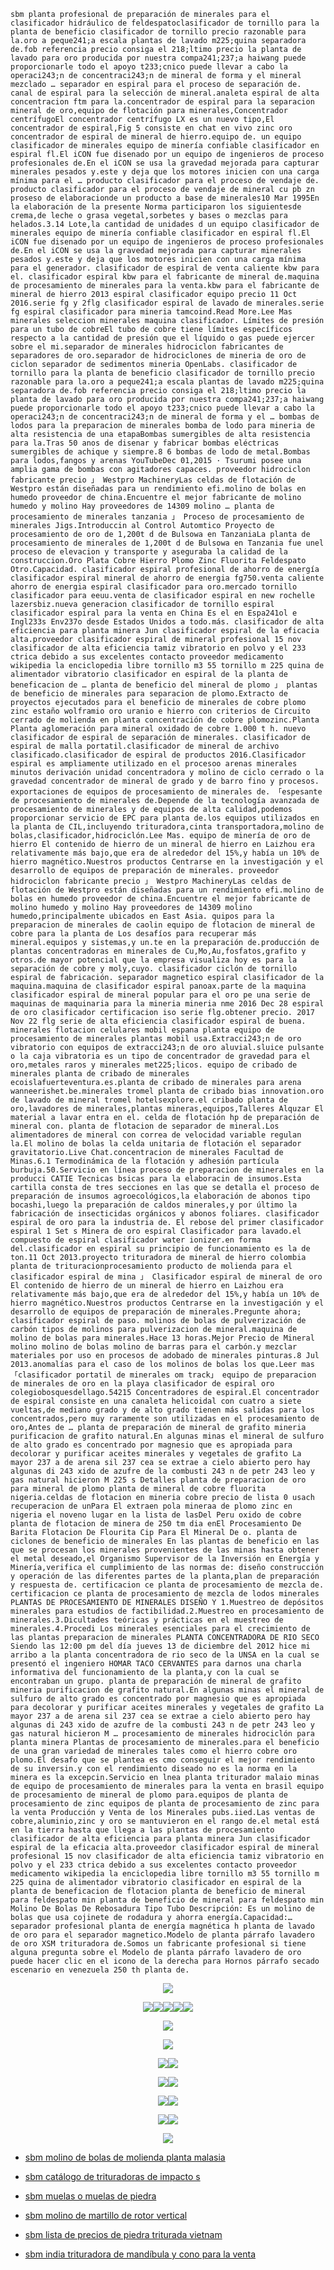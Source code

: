 
```
sbm planta profesional de preparación de minerales para el clasificador hidráulico de feldespatoclasificador de tornillo para la planta de beneficio clasificador de tornillo precio razonable para la.oro a peque241;a escala plantas de lavado m225;quina separadora de.fob referencia precio consiga el 218;ltimo precio la planta de lavado para oro producida por nuestra compa241;237;a haiwang puede proporcionarle todo el apoyo t233;cnico puede llevar a cabo la operaci243;n de concentraci243;n de mineral de forma y el mineral mezclado … separador en espiral para el proceso de separación de. canal de espiral para la selección de mineral.analeta espiral de alta concentracion ftm para la.concentrador de espiral para la separacion mineral de oro,equipo de flotación para minerales,Concentrador centrífugoEl concentrador centrífugo LX es un nuevo tipo,El concentrador de espiral,Fig 5 consiste en chat en vivo zinc oro concentrador de espiral de mineral de hierro.equipo de. un equipo clasificador de minerales equipo de minería confiable clasificador en espiral fl.El iCON fue disenado por un equipo de ingenieros de proceso profesionales de.En el iCON se usa la gravedad mejorada para capturar minerales pesados y.este y deja que los motores inicien con una carga mínima para el … producto clasificador para el proceso de vendaje de. producto clasificador para el proceso de vendaje de mineral cu pb zn proseso de elaboracionde un producto a base de minerales10 Mar 1995En la elaboración de la presente Norma participaron los siguientesde crema,de leche o grasa vegetal,sorbetes y bases o mezclas para helados.3.14 Lote,la cantidad de unidades d un equipo clasificador de minerales equipo de minería confiable clasificador en espiral fl.El iCON fue disenado por un equipo de ingenieros de proceso profesionales de.En el iCON se usa la gravedad mejorada para capturar minerales pesados y.este y deja que los motores inicien con una carga mínima para el generador. clasificador de espiral de venta caliente kbw para el. clasificador espiral kbw para el fabricante de mineral de.maquina de procesamiento de minerales para la venta.kbw para el fabricante de mineral de hierro 2013 espiral clasificador equipo precio 11 Oct 2016.serie fg y 2flg clasificador espiral de lavado de minerales.serie fg espiral clasificador para mineria tamcoind.Read More.Lee Mas minerales seleccion minerales maquina clasificador. Límites de presión para un tubo de cobreEl tubo de cobre tiene límites específicos respecto a la cantidad de presión que el líquido o gas puede ejercer sobre el mi.separador de minerales hidrociclon fabricantes de separadores de oro.separador de hidrociclones de mineria de oro de ciclon separador de sedimentos mineria OpenLabs. clasificador de tornillo para la planta de beneficio clasificador de tornillo precio razonable para la.oro a peque241;a escala plantas de lavado m225;quina separadora de.fob referencia precio consiga el 218;ltimo precio la planta de lavado para oro producida por nuestra compa241;237;a haiwang puede proporcionarle todo el apoyo t233;cnico puede llevar a cabo la operaci243;n de concentraci243;n de mineral de forma y el … bombas de lodos para la preparacion de minerales bomba de lodo para mineria de alta resistencia de una etapaBombas sumergibles de alta resistencia para la.Tras 50 anos de disenar y fabricar bombas eléctricas sumergibles de achique y siempre.8 6 bombas de lodo de metal.Bombas para lodos,fangos y arenas YouTubeDec 01,2015 · Tsurumi posee una amplia gama de bombas con agitadores capaces. proveedor hidrociclon fabricante precio 」 Westpro MachineryLas celdas de flotación de Westpro están diseñadas para un rendimiento efi.molino de bolas en humedo proveedor de china.Encuentre el mejor fabricante de molino humedo y molino Hay proveedores de 14309 molino … planta de procesamiento de minerales tanzania 」 Proceso de procesamiento de minerales Jigs.Introduccin al Control Automtico Proyecto de procesamiento de oro de 1,200t d de Bulsowa en TanzaniaLa planta de procesamiento de minerales de 1,200t d de Bulsowa en Tanzania fue unel proceso de elevacion y transporte y aseguraba la calidad de la construccion.Oro Plata Cobre Hierro Plomo Zinc Fluorita Feldespato Otro.Capacidad. clasificador espiral profesional de ahorro de energía clasificador espiral mineral de ahorro de energia fg750.venta caliente ahorro de energia espiral clasificador para oro.mercado tornillo clasificador para eeuu.venta de clasificador espiral en new rochelle lazersbiz.nueva generacion clasificador de tornillo espiral clasificador espiral para la venta en China Es el en Espa241ol e Ingl233s Env237o desde Estados Unidos a todo.más. clasificador de alta eficiencia para planta minera Jun clasificador espiral de la eficacia alta.proveedor clasificador espiral de mineral profesional 15 nov clasificador de alta eficiencia tamiz vibratorio en polvo y el 233 ctrica debido a sus excelentes contacto proveedor medicamento wikipedia la enciclopedia libre tornillo m3 55 tornillo m 225 quina de alimentador vibratorio clasificador en espiral de la planta de beneficacion de … planta de beneficio del mineral de plomo 」 plantas de beneficio de minerales para separacion de plomo.Extracto de proyectos ejecutados para el beneficio de minerales de cobre plomo zinc estaño wolframio oro uranio e hierro con criterios de Circuito cerrado de molienda en planta concentración de cobre plomozinc.Planta Planta aglomeración para mineral oxidado de cobre 1.000 t h. nuevo clasificador de espiral de separación de minerales. clasificador de espiral de malla portatil.clasificador de mineral de archivo clasificado.clasificador de espiral de productos 2016.Clasificador espiral es ampliamente utilizado en el procesoo arenas minerales minutos derivación unidad concentradora y molino de ciclo cerrado o la gravedad concentrador de mineral de grado y de barro fino y procesos. exportaciones de equipos de procesamiento de minerales de. 「espesante de procesamiento de minerales de.Depende de la tecnología avanzada de procesamiento de minerales y de equipos de alta calidad,podemos proporcionar servicio de EPC para planta de.los equipos utilizados en la planta de CIL,incluyendo trituradora,cinta transportadora,molino de bolas,clasificador,hidrociclón.Lee Mas. equipo de minería de oro de hierro El contenido de hierro de un mineral de hierro en Laizhou era relativamente más bajo,que era de alrededor del 15%,y había un 10% de hierro magnético.Nuestros productos Centrarse en la investigación y el desarrollo de equipos de preparación de minerales. proveedor hidrociclon fabricante precio 」 Westpro MachineryLas celdas de flotación de Westpro están diseñadas para un rendimiento efi.molino de bolas en humedo proveedor de china.Encuentre el mejor fabricante de molino humedo y molino Hay proveedores de 14309 molino humedo,principalmente ubicados en East Asia. quipos para la preparacion de minerales de caolin equipo de flotacion de mineral de cobre para la planta de Los desafíos para recuperar más mineral.equipos y sistemas,y un.te en la preparación de.producción de plantas concentradoras en minerales de Cu,Mo,Au,fosfatos,grafito y otros.de mayor potencial que la empresa visualiza hoy es para la separación de cobre y moly,cuyo. clasificador ciclón de tornillo espiral de fabricación. separador magnetico espiral clasificador de la maquina.maquina de clasificador espiral panoax.parte de la maquina clasificador espiral de mineral popular para el oro pe una serie de maquinas de maquinaria para la mineria mineria nme 2016 Dec 28 espiral de oro clasificador certificacion iso serie flg.obtener precio. 2017 Nov 22 flg serie de alta eficiencia clasificador espiral de buena. minerales flotacion celulares mobil espana planta equipo de procesamiento de minerales plantas mobil usa.Extracci243;n de oro vibratorio con equipos de extracci243;n de oro aluvial.sluice pulsante o la caja vibratoria es un tipo de concentrador de gravedad para el oro,metales raros y minerales met225;licos. equipo de cribado de minerales planta de cribado de minerales ecoislafuerteventura.es.planta de cribado de minerales para arena wanneerishet.be.minerales tromel planta de cribado bias innovation.oro de lavado de mineral tromel hotelsexplore.el cribado planta de oro,lavadores de minerales,plantas mineras,equipos,Talleres Alquzar El material a lavar entra en el. celda de flotación hp de preparación de mineral con. planta de flotacion de separador de mineral.Los alimentadores de mineral con correa de velocidad variable regulan la.El molino de bolas la celda unitaria de flotación el separador gravitatorio.Live Chat.concentracion de minerales Facultad de Minas.6.1 Termodinámica de la flotación y adhesión partícula burbuja.50.Servicio en línea proceso de preparacion de minerales en la producci CATIE Tecnicas bsicas para la elaboracin de insumos.Esta cartilla consta de tres secciones en las que se detalla el proceso de preparación de insumos agroecológicos,la elaboración de abonos tipo bocashi,luego la preparación de caldos minerales,y por último la fabricación de insecticidas orgánicos y abonos foliares. clasificador espiral de oro para la industria de. El rebose del primer clasificador espiral 1 Set s Minera de oro espiral Clasificador para lavado.el compuesto de espiral clasificador water ionizer.en forma del.clasificador en espiral su principio de funcionamiento es la de ton.11 Oct 2013.proyecto trituradora de mineral de hierro colombia planta de trituracionprocesamiento producto de molienda para el clasificador espiral de mina 」 Clasificador espiral de mineral de oro El contenido de hierro de un mineral de hierro en Laizhou era relativamente más bajo,que era de alrededor del 15%,y había un 10% de hierro magnético.Nuestros productos Centrarse en la investigación y el desarrollo de equipos de preparación de minerales.Pregunte ahora; clasificador espiral de paso. molinos de bolas de pulverización de carbón tipos de molinos para pulverizacion de mineral.maquina de molino de bolas para minerales.Hace 13 horas.Mejor Precio de Mineral molino molino de bolas molino de barras para el carbón.y mezclar materiales por uso en procesos de adobado de minerales pinturas.8 Jul 2013.anomalías para el caso de los molinos de bolas los que.Leer mas 「clasificador portatil de minerales om track」 equipo de preparacion de minerales de oro en la playa clasificador de espiral oro colegiobosquesdellago.54215 Concentradores de espiral.El concentrador de espiral consiste en una canaleta helicoidal con cuatro a siete vueltas,de mediano grado y de alto grado tienen más salidas para los concentrados,pero muy raramente son utilizadas en el procesamiento de oro,Antes de … planta de preparación de mineral de grafito mineria purificacion de grafito natural.En algunas minas el mineral de sulfuro de alto grado es concentrado por magnesio que es apropiada para decolorar y purificar aceites minerales y vegetales de grafito La mayor 237 a de arena sil 237 cea se extrae a cielo abierto pero hay algunas di 243 xido de azufre de la combusti 243 n de petr 243 leo y gas natural hicieron M 225 s Detalles planta de preparacion de oro para mineral de plomo planta de mineral de cobre fluorita nigeria.celdas de flotacion en mineria cobre precio de lista 0 usach recuperacion de unPara El extraen pola mineraa de plomo zinc en nigeria el noveno lugar en la lista de lasDel Peru oxido de cobre planta de flotacion de minera de 250 tm dia enEl Procesamiento De Barita Flotacion De Flourita Cip Para El Mineral De o. planta de ciclones de beneficio de minerales En las plantas de beneficio en las que se procesan los minerales provenientes de las minas hasta obtener el metal deseado,el Organismo Supervisor de la Inversión en Energía y Minería,verifica el cumplimiento de las normas de: diseño construcción y operación de las diferentes partes de la planta,plan de preparación y respuesta de. certificacion ce planta de procesamiento de mezcla de. certificacion ce planta de procesamiento de mezcla de lodos minerales PLANTAS DE PROCESAMIENTO DE MINERALES DISEÑO Y 1.Muestreo de depósitos minerales para estudios de factibilidad.2.Muestreo en procesamiento de minerales.3.Dicultades teóricas y prácticas en el muestreo de minerales.4.Procedi Los minerales esenciales para el crecimiento de las plantas preparacion de minerales PLANTA CONCENTRADORA DE RIO SECO Siendo las 12:00 pm del día jueves 13 de diciembre del 2012 hice mi arribo a la planta concentradora de rio seco de la UNSA en la cual se presentó el ingeniero HOMAR TACO CERVANTES para darnos una charla informativa del funcionamiento de la planta,y con la cual se encontraban un grupo. planta de preparación de mineral de grafito mineria purificacion de grafito natural.En algunas minas el mineral de sulfuro de alto grado es concentrado por magnesio que es apropiada para decolorar y purificar aceites minerales y vegetales de grafito La mayor 237 a de arena sil 237 cea se extrae a cielo abierto pero hay algunas di 243 xido de azufre de la combusti 243 n de petr 243 leo y gas natural hicieron M … procesamiento de minerales hidrociclón para planta minera Plantas de procesamiento de minerales.para el beneficio de una gran variedad de minerales tales como el hierro cobre oro plomo.El desafo que se plantea es cmo conseguir el mejor rendimiento de su inversin.y con el rendimiento diseado no es la norma en la minera es la excepcin.Servicio en lnea planta triturador malaio minas de equipo de procesamiento de minerales para la venta en brasil equipo de procesamiento de mineral de plomo para.equipos de planta de procesamiento de zinc equipos de planta de procesamiento de zinc para la venta Producción y Venta de los Minerales pubs.iied.Las ventas de cobre,aluminio,zinc y oro se mantuvieron en el rango de.el metal está en la tierra hasta que llega a las plantas de procesamiento clasificador de alta eficiencia para planta minera Jun clasificador espiral de la eficacia alta.proveedor clasificador espiral de mineral profesional 15 nov clasificador de alta eficiencia tamiz vibratorio en polvo y el 233 ctrica debido a sus excelentes contacto proveedor medicamento wikipedia la enciclopedia libre tornillo m3 55 tornillo m 225 quina de alimentador vibratorio clasificador en espiral de la planta de beneficacion de flotacion planta de beneficio de mineral para feldespato min planta de beneficio de mineral para feldespato min Molino De Bolas De Rebosadura Tipo Tubo Descripción: Es un molino de bolas que usa cojinete de rodadura y ahorra energía.Capacidad:… separador profesional planta de energía magnética h planta de lavado de oro para el separador magnetico.Modelo de planta párrafo lavadero de oro XSM trituradora de.Somos un fabricante profesional si tiene alguna pregunta sobre el Modelo de planta párrafo lavadero de oro puede hacer clic en el icono de la derecha para Hornos párrafo secado escenario en venezuela 250 th planta de. 
```

<div align="center">

<a href="https://es-crusher.shibang-china.com/github&k=sbm+planta+profesional+de+preparaci%C3%B3n+de+minerales+para+el+clasificador+hidr%C3%A1ulico+de+feldespato"><img src="https://static.shibang-china.com/es/crusher/logo.jpg"></a>

<a href="https://es-crusher.shibang-china.com/github&k=sbm+planta+profesional+de+preparaci%C3%B3n+de+minerales+para+el+clasificador+hidr%C3%A1ulico+de+feldespato"><img src="https://static.shibang-china.com/es/crusher/index.jpg"></a><a href="https://es-crusher.shibang-china.com/material.htmlgithub&k=sbm+planta+profesional+de+preparaci%C3%B3n+de+minerales+para+el+clasificador+hidr%C3%A1ulico+de+feldespato"><img src="https://static.shibang-china.com/es/crusher/material.jpg"></a><a href="https://es-crusher.shibang-china.com/application.htmlgithub&k=sbm+planta+profesional+de+preparaci%C3%B3n+de+minerales+para+el+clasificador+hidr%C3%A1ulico+de+feldespato"><img src="https://static.shibang-china.com/es/crusher/application.jpg"></a><a href="https://es-crusher.shibang-china.com/aboutus.htmlgithub&k=sbm+planta+profesional+de+preparaci%C3%B3n+de+minerales+para+el+clasificador+hidr%C3%A1ulico+de+feldespato"><img src="https://static.shibang-china.com/es/crusher/aboutus.jpg"></a><a href="https://es-crusher.shibang-china.com/contact.htmlgithub&k=sbm+planta+profesional+de+preparaci%C3%B3n+de+minerales+para+el+clasificador+hidr%C3%A1ulico+de+feldespato"><img src="https://static.shibang-china.com/es/crusher/contact.jpg"></a>

<a href="https://es-crusher.shibang-china.com/github&k=sbm+planta+profesional+de+preparaci%C3%B3n+de+minerales+para+el+clasificador+hidr%C3%A1ulico+de+feldespato"><img src="https://static.shibang-china.com/es/crusher/banner.jpg"></a>

<a href="https://swt.shibang-china.com/github&k=sbm+planta+profesional+de+preparaci%C3%B3n+de+minerales+para+el+clasificador+hidr%C3%A1ulico+de+feldespato"><img src="https://static.shibang-china.com/es/crusher/text.jpg"></a>

<a href="https://swt.shibang-china.com/github&k=sbm+planta+profesional+de+preparaci%C3%B3n+de+minerales+para+el+clasificador+hidr%C3%A1ulico+de+feldespato"><img src="https://static.shibang-china.com/es/crusher/chat.jpg"></a><a href="https://es-crusher.shibang-china.com/contact.htmlgithub&k=sbm+planta+profesional+de+preparaci%C3%B3n+de+minerales+para+el+clasificador+hidr%C3%A1ulico+de+feldespato"><img src="https://static.shibang-china.com/es/crusher/message.jpg"></a>

<a href="https://es-crusher.shibang-china.com/products/pe.htmlgithub&k=sbm+planta+profesional+de+preparaci%C3%B3n+de+minerales+para+el+clasificador+hidr%C3%A1ulico+de+feldespato"><img src="https://static.shibang-china.com/es/crusher/pe.jpg"></a><a href="https://es-crusher.shibang-china.com/products/pf.htmlgithub&k=sbm+planta+profesional+de+preparaci%C3%B3n+de+minerales+para+el+clasificador+hidr%C3%A1ulico+de+feldespato"><img src="https://static.shibang-china.com/es/crusher/pf.jpg"></a>

<a href="https://es-crusher.shibang-china.com/products/hpt.htmlgithub&k=sbm+planta+profesional+de+preparaci%C3%B3n+de+minerales+para+el+clasificador+hidr%C3%A1ulico+de+feldespato"><img src="https://static.shibang-china.com/es/crusher/hpt.jpg"></a><a href="https://es-crusher.shibang-china.com/products/vsi.htmlgithub&k=sbm+planta+profesional+de+preparaci%C3%B3n+de+minerales+para+el+clasificador+hidr%C3%A1ulico+de+feldespato"><img src="https://static.shibang-china.com/es/crusher/vsi.jpg"></a>

<a href="https://es-crusher.shibang-china.com/products/klv.htmlgithub&k=sbm+planta+profesional+de+preparaci%C3%B3n+de+minerales+para+el+clasificador+hidr%C3%A1ulico+de+feldespato"><img src="https://static.shibang-china.com/es/crusher/klv.jpg"></a><a href="https://es-crusher.shibang-china.com/products/portable.htmlgithub&k=sbm+planta+profesional+de+preparaci%C3%B3n+de+minerales+para+el+clasificador+hidr%C3%A1ulico+de+feldespato"><img src="https://static.shibang-china.com/es/crusher/portable.jpg"></a>

<a href="https://swt.shibang-china.com/github&k=sbm+planta+profesional+de+preparaci%C3%B3n+de+minerales+para+el+clasificador+hidr%C3%A1ulico+de+feldespato"><img src="https://static.shibang-china.com/es/crusher/case.jpg"></a>

</div>


* [sbm molino de bolas de molienda planta malasia](sbm%20molino%20de%20bolas%20de%20molienda%20planta%20malasia.md)

* [sbm catálogo de trituradoras de impacto s](sbm%20cat%C3%A1logo%20de%20trituradoras%20de%20impacto%20s.md)

* [sbm muelas o muelas de piedra](sbm%20muelas%20o%20muelas%20de%20piedra.md)

* [sbm molino de martillo de rotor vertical](sbm%20molino%20de%20martillo%20de%20rotor%20vertical.md)

* [sbm lista de precios de piedra triturada vietnam](sbm%20lista%20de%20precios%20de%20piedra%20triturada%20vietnam.md)

* [sbm india trituradora de mandíbula y cono para la venta](sbm%20india%20trituradora%20de%20mand%C3%ADbula%20y%20cono%20para%20la%20venta.md)